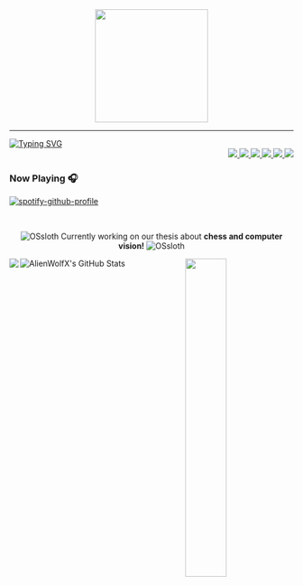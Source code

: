 <!-- AlienWolfX -->

<div align="center">
  <img src = "https://github.com/shinjitsue/shinjitsue/assets/71762653/b917dd38-ef9b-45e2-92ed-7ec42c9ea6fe" width=200 />
</div>

---

<div align="left">
  <a href="https://git.io/typing-svg">
    <img src="https://readme-typing-svg.herokuapp.com?font=Fira+Code&duration=2000&pause=100&color=276DF7&multiline=true&width=435&lines=Allen+Cruiz;Student+%7C+Security+Researcher" alt="Typing SVG" />
  </a>
</div>

<div align="right">
<!-- Start Socials -->

<a href="https://www.facebook.com/cruizallen">
  <img src="https://img.shields.io/badge/Facebook-blue?logo=facebook">
</a>

<a href="https://www.instagram.com/cruizallen">
  <img src="https://img.shields.io/badge/Instagram-purple?logo=instagram">
</a>

<a href="mailto:allengabrielle.cruiz@carsu.edu.ph">
  <img src="https://img.shields.io/badge/Gmail-white?logo=gmail">
</a>

<a href="https://www.tiktok.com/@cruizallen">
  <img src="https://img.shields.io/badge/Tiktok-black?logo=tiktok">
</a>

<a href="https://www.reddit.com/user/AlienWolfX05">
  <img src="https://img.shields.io/badge/Reddit-white?logo=reddit">
</a>

<a href="https://www.linkedin.com/in/cruizallen">
  <img src="https://img.shields.io/badge/LinkedIn-blue?logo=linkedin">
</a>

<!-- End Socials -->
</div>

### Now Playing 🎧
<div align="left">

[![spotify-github-profile](https://spotify-github-profile.kittinanx.com/api/view?uid=eui8z7q3mzgrl6ogni10r05f6&cover_image=true&theme=novatorem&show_offline=true&background_color=121212&interchange=false&bar_color=53b14f&bar_color_cover=false)](https://spotify-github-profile.kittinanx.com/api/view?uid=eui8z7q3mzgrl6ogni10r05f6&redirect=true)

</div>

<div align="center">
<br />

![OSsloth](https://git.io/OSsloth) Currently working on our thesis about **chess and computer vision!** ![OSsloth](https://git.io/OSsloth)

</div>

<img align="right" width="38%" src="https://i.imgur.com/Vv2BLiW.png"/>

<a>
  <img align="left" src="https://github-stats-alpha.vercel.app/api?username=AlienWolfX&cc=151515&tc=fff&ic=0a6da4&bc=151515"> 
</a>

<a>
  <img align="left" src="https://github-readme-streak-stats.herokuapp.com/?user=AlienWolfX&theme=dark&hide_border=true" alt="AlienWolfX's GitHub Stats" />
</a>


<div align="center">

<!-- <a>
  <img src="https://visitcount.itsvg.in/api?id=AlienWolfX&label=Visits&color=6&icon=0&pretty=true" />
</a> --> 

<br />
<br />

<!--START_SECTION:waka-->

<!--END_SECTION:waka-->
